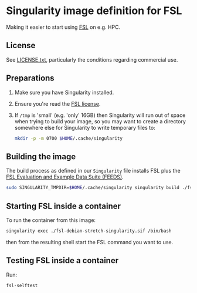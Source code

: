 # Singularity image definition for FSL

Making it easier to start using [FSL](https://fsl.fmrib.ox.ac.uk/fsl/fslwiki/) on e.g. HPC.

## License

See [LICENSE.txt](LICENSE.txt), particularly the conditions regarding commercial use.

## Preparations

1. Make sure you have Singularity installed.
2. Ensure you're read the [FSL license](LICENSE.txt).
4. If `/tmp` is 'small' (e.g. 'only' 16GB) then Singularity will run out of space when trying to build your image, 
   so you may want to create a directory somewhere else for Singularity to write temporary files to:

    ```sh
    mkdir -p -m 0700 $HOME/.cache/singularity 
    ```
## Building the image

The build process as defined in our `Singularity` file installs 
FSL plus 
the [FSL Evaluation and Example Data Suite (FEEDS)](https://fsl.fmrib.ox.ac.uk/fsl/fslwiki/FEEDS).

```sh
sudo SINGULARITY_TMPDIR=$HOME/.cache/singularity singularity build ./fsl-debian-stretch-singularity.sif ./Singularity
```

## Starting FSL inside a container

To run the container from this image:

```sh
singularity exec ./fsl-debian-stretch-singularity.sif /bin/bash
```

then from the resulting shell start the FSL command you want to use.

## Testing FSL inside a container

Run:

```sh
fsl-selftest
```
